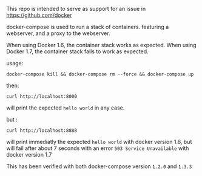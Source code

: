 This repo is intended to serve as support for an issue in https://github.com/docker

docker-compose is used to run a stack of containers.
featuring a webserver, and a proxy to the webserver.

When using Docker 1.6, the container stack works as expected.
When using Docker 1.7, the container stack fails to work as expected.


usage:
```
docker-compose kill && docker-compose rm --force && docker-compose up
```

then:
```
curl http://localhost:8000
```
will print the expected ```hello world``` in any case.

but :
```
curl http://localhost:8888
```
will print immediatly the expected ```hello world``` with docker version 1.6, but will fail after about 7 seconds with an error ```503 Service Unavailable``` with docker version 1.7


This has been verified with both docker-compose version ```1.2.0``` and ```1.3.3```

